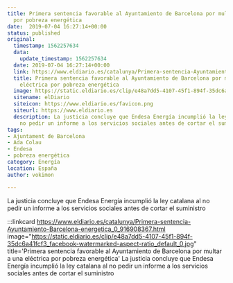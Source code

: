 ```yaml
---
title: Primera sentencia favorable al Ayuntamiento de Barcelona por multar a una eléctrica
  por pobreza energética
date:  2019-07-04 16:27:14+00:00
status: published
original:
  timestamp: 1562257634
  data:
    update_timestamp: 1562257634
  date: 2019-07-04 16:27:14+00:00
  link: https://www.eldiario.es/catalunya/Primera-sentencia-Ayuntamiento-Barcelona-energetica_0_916908367.html
  title: Primera sentencia favorable al Ayuntamiento de Barcelona por multar a una
    eléctrica por pobreza energética
  image: https://static.eldiario.es/clip/e48a7dd5-4107-45f1-894f-35dc6a41fcf3_facebook-watermarked-aspect-ratio_default_0.jpg
  sitename: elDiario
  siteicon: https://www.eldiario.es/favicon.png
  siteurl: https://www.eldiario.es
  description: La justicia concluye que Endesa Energía incumplió la ley catalana al
    no pedir un informe a los servicios sociales antes de cortar el suministro
tags:
- Ajuntament de Barcelona
- Ada Colau
- Endesa
- pobreza energética
category: Energía
location: España
author: vokimon

---
```

La justicia concluye que Endesa Energía incumplió la ley catalana al no pedir un informe a los servicios sociales antes de cortar el suministro

:::linkcard https://www.eldiario.es/catalunya/Primera-sentencia-Ayuntamiento-Barcelona-energetica_0_916908367.html image="https://static.eldiario.es/clip/e48a7dd5-4107-45f1-894f-35dc6a41fcf3_facebook-watermarked-aspect-ratio_default_0.jpg" title='Primera sentencia favorable al Ayuntamiento de Barcelona por multar a una eléctrica por pobreza energética'
    La justicia concluye que Endesa Energía incumplió la ley catalana al no pedir un informe a los servicios sociales antes de cortar el suministro

